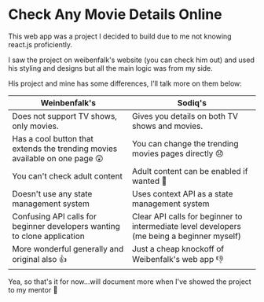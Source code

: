 # Check Any Movie Details Online

This web app was a project I decided to build due to me not knowing react.js proficiently.

I saw the project on weibenfalk's website (you can check him out) and used his styling and designs but all the main logic was from my side.

His project and mine has some differences, I'll talk more on them below:

|Weinbenfalk's | Sodiq's     |
| -----------  | ----------- |
| Does not support TV shows, only movies.      | Gives you details on both TV shows and movies.     |
| Has a cool button that extends the trending movies available on one page 😲  | You can change the trending movies pages directly 😞      |
| You can't check adult content | Adult content can be enabled if wanted 🌝|
| Doesn't use any state management system | Uses context API as a state management system |
| Confusing API calls for beginner developers wanting to clone application| Clear API calls for beginner to intermediate level developers (me being a beginner myself)|
| More wonderful generally and original also 👍| Just a cheap knockoff of Weibenfalk's web app 👎|


Yea, so that's it for now...will document more when I've showed the project to my mentor 🙂
